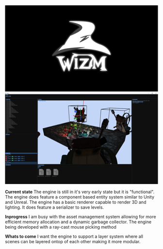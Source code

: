 ![](https://github.com/SebastianRautenbach/3D-Game-Engine/blob/v1.2/RenderEngine/res/Picture1.png)
![](https://github.com/SebastianRautenbach/3D-Game-Engine/blob/v1.2/RenderEngine/res/Screenshot%202024-07-22%20184532.png)


**Current state**
The engine is still in it's very early state but it is "functional". The engine does feature a component based entity system similar to Unity and Unreal. The engine has a basic renderer capable to render 3D and lighting.
It does feature a serializer to save levels.

**Inprogress**
I am busy with the asset management system allowing for more efficient memory allocation and a dynamic garbage collector. The engine being developed with a ray-cast mouse picking method

**Whats to come**
I want the engine to support a layer system where all scenes can be layered ontop of each other making it more modular.
